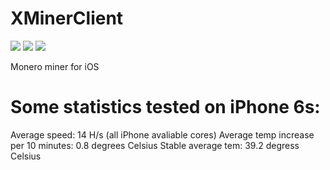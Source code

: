 # XMinerClient
![](https://img.shields.io/badge/swift-4.0-green.svg)
![](https://img.shields.io/badge/ios-10.0-orange.svg)
![](https://img.shields.io/badge/platform-ios-gray.svg)

Monero miner for iOS 


# Some statistics tested on iPhone 6s:


Average speed: 14 H/s (all iPhone avaliable cores)
Average temp increase per 10 minutes: 0.8 degrees Celsius 
Stable average tem: 39.2 degress Celsius
